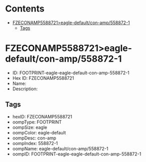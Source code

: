 



Contents
========

* [FZECONAMP5588721>eagle-default/con-amp/558872-1](#fzeconamp5588721eagle-defaultcon-amp558872-1)
	* [Tags](#tags)

# FZECONAMP5588721>eagle-default/con-amp/558872-1

- ID: FOOTPRINT-eagle-eagle-default-con-amp-558872-1
- Hex ID: FZECONAMP5588721
- Name: 
- Description: 

## Tags

- hexID: FZECONAMP5588721
- oompType: FOOTPRINT
- oompSize: eagle
- oompColor: eagle-default
- oompDesc: con-amp
- oompIndex: 558872-1
- oompName: eagle-default/con-amp/558872-1
- oompID: FOOTPRINT-eagle-eagle-default-con-amp-558872-1
